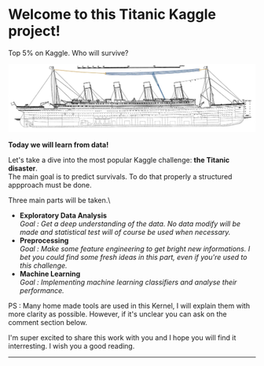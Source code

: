 # Welcome to this Titanic Kaggle project!
Top 5% on Kaggle. Who will survive?

![](Images/001_Titanic.JPG)

**Today we will learn from data!** 

Let's take a dive into the most popular Kaggle challenge: **the Titanic disaster**.\
The main goal is to predict survivals. To do that properly a structured appproach must be done. 

Three main parts will be taken.\
+ **Exploratory Data Analysis**\
*Goal : Get a deep understanding of the data. No data modify will be made and statistical test will of course be used when necessary.*
+ **Preprocessing**\
*Goal : Make some feature engineering to get bright new informations. I bet you could find some fresh ideas in this part, even if you're used to this challenge.*
+ **Machine Learning**\
*Goal : Implementing machine learning classifiers and analyse their performance.*

 
PS : Many home made tools are used in this Kernel, I will explain them with more clarity as possible. However, if it's unclear you can ask on the comment section below.


I'm super excited to share this work with you and I hope you will find it interresting. I wish you a good reading.
***


